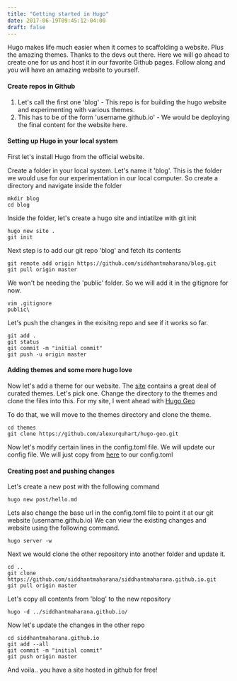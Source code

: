 ```yaml
---
title: "Getting started in Hugo"
date: 2017-06-19T09:45:12-04:00
draft: false
---
```



Hugo makes life much easier when it comes to scaffolding a website. Plus the amazing themes. Thanks to the devs out there. Here we will go ahead to create one for us and host it in our favorite Github pages. Follow along and you will have an amazing website to yourself.

#### Create repos in Github
1. Let's call the first one 'blog' - This repo is for building the hugo website and experimenting with various themes.
2. This has to be of the form 'username.github.io' - We would be deploying the final content for the website here.

#### Setting up Hugo in your local system

First let's install Hugo from the official website.

Create a folder in your local system. Let's name it 'blog'. This is the folder we would use for our experimentation in our local computer. So create a directory and navigate inside the folder 

```shell
mkdir blog
cd blog
```

Inside the folder, let's create a hugo site and intiatilze with git init

```shell
hugo new site .
git init
```

Next step is to add our git repo 'blog' and fetch its contents

```shell
git remote add origin https://github.com/siddhantmaharana/blog.git
git pull origin master
```

We won't be needing the 'public' folder. So we will add it in the gitignore for now.

```shell
vim .gitignore
public\
```

Let's push the changes in the exisitng repo and see if it works so far.

```shell
git add .
git status
git commit -m "initial commit"
git push -u origin master
```

#### Adding themes and some more hugo love

Now let's add a theme for our website. The [site](https://themes.gohugo.io/) contains a great deal of curated themes. Let's pick one. Change the directory to the themes and clone the files into this. For my site, I went ahead with [Hugo Geo](https://github.com/alexurquhart/hugo-geo/)

To do that, we will move to the themes directory and clone the theme.

```shell
cd themes
git clone https://github.com/alexurquhart/hugo-geo.git
```

Now let's modify certain lines in the config.toml file. We will update our config file. We will just copy from [here](https://github.com/alexurquhart/hugo-geo/blob/master/exampleSite/config.toml) to our config.toml

#### Creating post and pushing changes

Let's create a new post with the following command

```shell
hugo new post/hello.md
```

Lets also change the base url in the config.toml file to point it at our git website (username.github.io)
We can view the existing changes and website using the following command.

```shell
hugo server -w
```

Next we would clone the other repository into another folder and update it.

```shell
cd ..
git clone https://github.com/siddhantmaharana/siddhantmaharana.github.io.git
git pull origin master
```
Let's copy all contents from 'blog' to the new repository

```shell
hugo -d ../siddhantmaharana.github.io/
```


Now let's update the changes in the other repo

```shell
cd siddhantmaharana.github.io
git add --all
git commit -m "initial commit"
git push origin master
```

And voila.. you have a site hosted in github for free!
